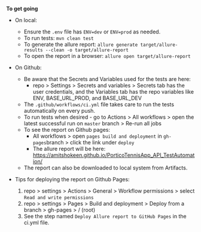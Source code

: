 **To get going**

* On local: 
  * Ensure the `.env` file has `ENV=dev` or `ENV=prod` as needed. 
  * To run tests: `mvn clean test`
  * To generate the allure report: 
  `allure generate target/allure-results --clean -o target/allure-report`
  * To open the report in a browser:
  `allure open target/allure-report`

* On Github:
  * Be aware that the Secrets and Variables used for the tests are here:
    * repo > Settings > Secrets and variables > Secrets tab has the user credentials, and the Variables tab has the repo variables like ENV, BASE_URL_PROD, and BASE_URL_DEV
  * The `.github/workflows/ci.yml` file takes care to run the tests automatically on every push.
  * To run tests when desired - go to Actions > All workflows > open the latest successful run on `master` branch > Re-run all jobs
  * To see the report on Github pages: 
    * All workflows > open `pages build and deployment` in `gh-pages`branch > click the link under `deploy`
    * The allure report will be here: https://amitshokeen.github.io/PorticoTennisApp_API_TestAutomation/
  * The report can also be downloaded to local system from Artifacts.

* Tips for deploying the report on Github Pages:
  1. repo > settings > Actions > General > Workflow permissions > select `Read and write permissions`
  2. repo > settings > Pages > Build and deployment > Deploy from a branch > gh-pages > / (root)
  3. See the step named `Deploy Allure report to GitHub Pages` in the ci.yml file.
